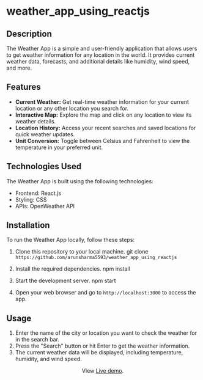   # weather_app_using_reactjs

   ## Description

The Weather App is a simple and user-friendly application that allows users to get weather information for any location in the world. It provides current weather data, forecasts, and additional details like humidity, wind speed, and more.

## Features

- **Current Weather:** Get real-time weather information for your current location or any other location you search for.
- **Interactive Map:** Explore the map and click on any location to view its weather details.
- **Location History:** Access your recent searches and saved locations for quick weather updates.
- **Unit Conversion:** Toggle between Celsius and Fahrenheit to view the temperature in your preferred unit.


## Technologies Used
The Weather App is built using the following technologies:
- Frontend: React.js
- Styling: CSS
- APIs: OpenWeather API


## Installation

To run the Weather App locally, follow these steps:
1. Clone this repository to your local machine.
git clone `https://github.com/arunsharma5593/weather_app_using_reactjs`

2. Install the required dependencies.
    npm install

3. Start the development server.
     npm start

4. Open your web browser and go to `http://localhost:3000` to access the app.


## Usage

1. Enter the name of the city or location you want to check the weather for in the search bar.
2. Press the "Search" button or hit Enter to get the weather information.
3. The current weather data will be displayed, including temperature, humidity, and wind speed.


 <p align="center">
  View <a href="https://symphonious-semolina-9ffed5.netlify.app/">Live demo</a>.
 </p>









